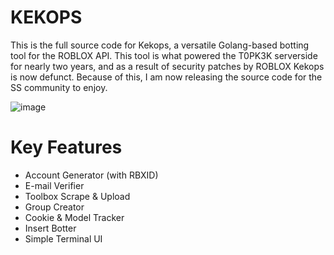# KEKOPS

This is the full source code for Kekops, a versatile Golang-based botting tool for the ROBLOX API. This tool is what powered the T0PK3K serverside
for nearly two years, and as a result of security patches by ROBLOX Kekops is now defunct. Because of this, I am now releasing the source code for the SS community to enjoy.

![image](https://user-images.githubusercontent.com/9064955/175754439-b9127662-c477-4edd-96a1-88490b5f4a7d.png)


# Key Features

* Account Generator (with RBXID)
* E-mail Verifier
* Toolbox Scrape & Upload
* Group Creator
* Cookie & Model Tracker
* Insert Botter
* Simple Terminal UI
